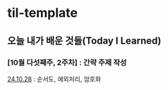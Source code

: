# til-template

## 오늘 내가 배운 것들(Today I Learned)

### [10월 다섯째주, 2주차] : 간략 주제 작성 

[24.10.28](https://github.com/100-hours-a-week/rachel-til/blob/89c694045157f82d7dabe9b6e783be9c4fabfcd5/October/2024-10-28.md) : 순서도, 예외처리, 암호화
